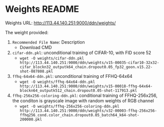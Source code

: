 # Weights README

Weights URL: http://113.44.140.251:9000/ddn/weights/

The weight provided:  
1. `Recommended File Name`: Description
    - Download CMD
2. `cifar-ddn.pkl`: unconditional training of CIFAR-10, with FID score 52
    - `wget -O weights/cifar-ddn.pkl http://113.44.140.251:9000/ddn/weights/v15-00035-cifar10-32x32-cifar_blockn32_outputk64_chain.dropout0.05_fp32_goon.v15.22-shot-087808.pkl`
3. `ffhq-64x64-ddn.pkl`: unconditional training of FFHQ-64x64
    - `wget -O weights/ffhq-64x64-ddn.pkl http://113.44.140.251:9000/ddn/weights/v15-00018-ffhq-64x64-blockn64_outputk512_chain.dropout0.05-shot-117913.pkl`
4. `ffhq-256x256-coloring-ddn.pkl`: conditional training of FFHQ-256x256, the conditon is grayscale image with random weights of RGB channel
    - `wget -O weights/ffhq-256x256-coloring-ddn.pkl http://113.44.140.251:9000/ddn/weights/v32-00003-ffhq-256x256-ffhq256_cond.color_chain.dropout0.05_batch64_k64-shot-200000.pkl`
